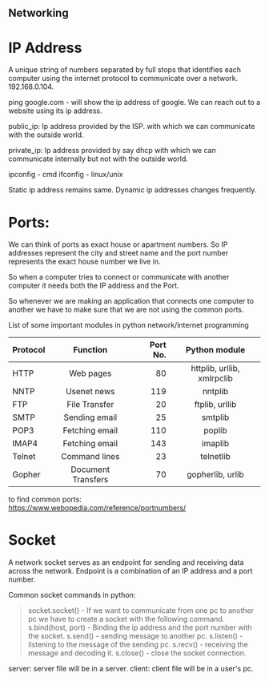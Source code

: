 ## Networking

# IP Address 
A unique string of numbers separated by full stops that identifies each computer using the internet protocol to communicate over a network. 192.168.0.104.

ping google.com - will show the ip address of google. We can reach out to a website using its ip address.

public_ip: Ip address provided by the ISP. with which we can communicate with the outside world. 

private_ip: Ip address provided by say dhcp with which we can communicate internally but not with the outside world.

ipconfig - cmd
ifconfig - linux/unix

Static ip address remains same. 
Dynamic ip addresses changes frequently.

# Ports: 
We can think of ports as exact house or apartment numbers. So IP addresses represent the city and street name and the port number represents the exact house number we live in.

So when a computer tries to connect or communicate with another computer it needs both the IP address and the Port.

So whenever we are making an application that connects one computer to another we have to make sure that we are not using the common ports. 

List of some important modules in python network/internet programming

| Protocol  |     Function      |  Port No. |         Python module      |
|-----------|:-----------------:|----------:|:--------------------------:|
|   HTTP    |     Web pages     |    80     | httplib, urllib, xmlrpclib |
|   NNTP    |    Usenet news    |    119    |           nntplib          |
|   FTP     |   File Transfer   |    20     |       ftplib, urllib       |
|   SMTP    |   Sending email   |    25     |           smtplib          |
|   POP3    |   Fetching email  |    110    |           poplib           |
|   IMAP4   |   Fetching email  |    143    |           imaplib          |
|   Telnet  |   Command lines   |    23     |           telnetlib        |
|   Gopher  | Document Transfers|    70     |       gopherlib, urlib     |



to find common ports: 
https://www.webopedia.com/reference/portnumbers/

# Socket
A network socket serves as an endpoint for sending and receiving data across the network. Endpoint is a combination of an IP address and a port number. 

Common socket commands in python:
> socket.socket() - If we want to communicate from one pc to another pc we have to create a socket with the following command. 
> s.bind(host, port) - Binding the ip address and the port number with the socket.
> s.send() - sending message to another pc. 
> s.listen() - listening to the message of the sending pc. 
> s.recv() - receiving the message and decoding it. 
> s.close() - close the socket connection.

server: server file will be in a server.
client: client file will be in a user's pc.

